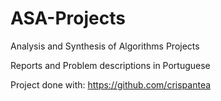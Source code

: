 # ASA-Projects

Analysis and Synthesis of Algorithms Projects

Reports and Problem descriptions in Portuguese

Project done with: https://github.com/crispantea
